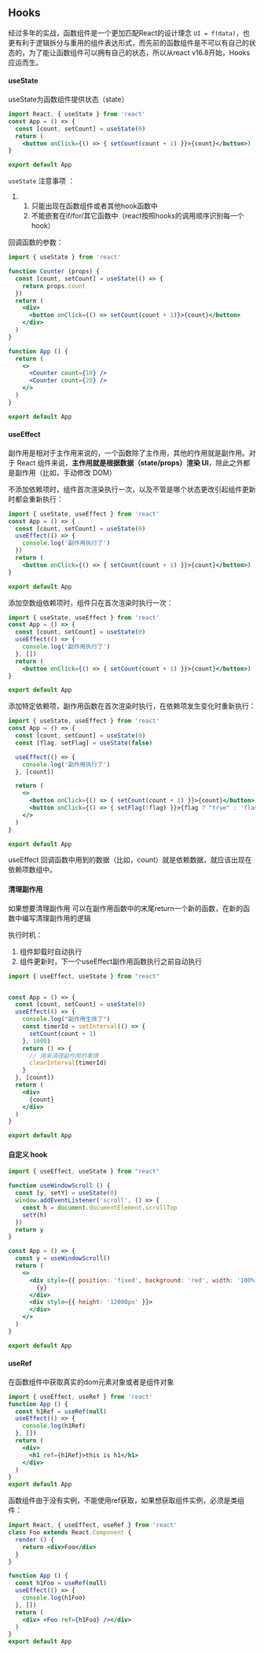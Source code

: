 ## Hooks

经过多年的实战，函数组件是一个更加匹配React的设计理念 `UI = f(data)`，也更有利于逻辑拆分与重用的组件表达形式，而先前的函数组件是不可以有自己的状态的，为了能让函数组件可以拥有自己的状态，所以从react v16.8开始，Hooks应运而生。

#### useState

useState为函数组件提供状态（state）

```jsx
import React, { useState } from 'react'
const App = () => {
  const [count, setCount] = useState(0)
  return (
    <button onClick={() => { setCount(count + 1) }}>{count}</button>)
}

export default App
```

`useState` 注意事项 ：

1. 1.  只能出现在函数组件或者其他hook函数中 
   2.  不能嵌套在if/for/其它函数中（react按照hooks的调用顺序识别每一个hook） 

回调函数的参数：

```jsx
import { useState } from 'react'

function Counter (props) {
  const [count, setCount] = useState(() => {
    return props.count
  })
  return (
    <div>
      <button onClick={() => setCount(count + 1)}>{count}</button>
    </div>
  )
}

function App () {
  return (
    <>
      <Counter count={10} />
      <Counter count={20} />
    </>
  )
}

export default App
```

#### useEffect

副作用是相对于主作用来说的，一个函数除了主作用，其他的作用就是副作用。对于 React 组件来说，**主作用就是根据数据（state/props）渲染 UI**，除此之外都是副作用（比如，手动修改 DOM）

不添加依赖项时，组件首次渲染执行一次，以及不管是哪个状态更改引起组件更新时都会重新执行：

```jsx
import { useState, useEffect } from 'react'
const App = () => {
  const [count, setCount] = useState(0)
  useEffect(() => {
    console.log('副作用执行了')
  }) 
  return (
    <button onClick={() => { setCount(count + 1) }}>{count}</button>)
}

export default App
```

添加空数组依赖项时，组件只在首次渲染时执行一次：

```jsx
import { useState, useEffect } from 'react'
const App = () => {
  const [count, setCount] = useState(0)
  useEffect(() => {
    console.log('副作用执行了')
  }, [])
  return (
    <button onClick={() => { setCount(count + 1) }}>{count}</button>)
}

export default App
```

添加特定依赖项，副作用函数在首次渲染时执行，在依赖项发生变化时重新执行：

```jsx
import { useState, useEffect } from 'react'
const App = () => {
  const [count, setCount] = useState(0)
  const [flag, setFlag] = useState(false)

  useEffect(() => {
    console.log('副作用执行了')
  }, [count])

  return (
    <>
      <button onClick={() => { setCount(count + 1) }}>{count}</button>
      <button onClick={() => { setFlag(!flag) }}>{flag ? "true" : 'flase'}</button>
    </>
  )
}

export default App
```

useEffect 回调函数中用到的数据（比如，count）就是依赖数据，就应该出现在依赖项数组中。

#### 清理副作用

如果想要清理副作用 可以在副作用函数中的末尾return一个新的函数，在新的函数中编写清理副作用的逻辑

执行时机：

1. 组件卸载时自动执行
2. 组件更新时，下一个useEffect副作用函数执行之前自动执行

```jsx
import { useEffect, useState } from "react"


const App = () => {
  const [count, setCount] = useState(0)
  useEffect(() => {
    console.log("副作用生效了")
    const timerId = setInterval(() => {
      setCount(count + 1)
    }, 1000)
    return () => {
      // 用来清理副作用的事情
      clearInterval(timerId)
    }
  }, [count])
  return (
    <div>
      {count}
    </div>
  )
}

export default App
```

#### 自定义 hook

```jsx
import { useEffect, useState } from "react"

function useWindowScroll () {
  const [y, setY] = useState(0)
  window.addEventListener('scroll', () => {
    const h = document.documentElement.scrollTop
    setY(h)
  })
  return y
}

const App = () => {
  const y = useWindowScroll()
  return (
    <>
      <div style={{ position: 'fixed', background: 'red', width: '100%' }}>
        {y}
      </div>
      <div style={{ height: '12000px' }}>
      </div>
    </>
  )
}

export default App
```

#### useRef

在函数组件中获取真实的dom元素对象或者是组件对象

```jsx
import { useEffect, useRef } from 'react'
function App () {
  const h1Ref = useRef(null)
  useEffect(() => {
    console.log(h1Ref)
  }, [])
  return (
    <div>
      <h1 ref={h1Ref}>this is h1</h1>
    </div>
  )
}
export default App
```

函数组件由于没有实例，不能使用ref获取，如果想获取组件实例，必须是类组件：

```jsx
import React, { useEffect, useRef } from 'react'
class Foo extends React.Component {
  render () {
    return <div>Foo</div>
  }
}

function App () {
  const h1Foo = useRef(null)
  useEffect(() => {
    console.log(h1Foo)
  }, [])
  return (
    <div> <Foo ref={h1Foo} /></div>
  )
}
export default App
```

